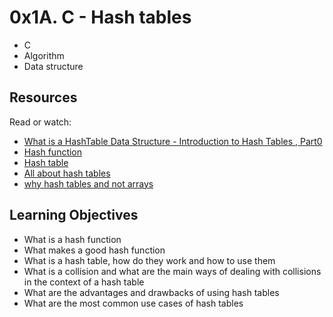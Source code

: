 # 0x1A. C - Hash tables
* C
* Algorithm
* Data structure

## Resources

Read or watch:

* [What is a HashTable Data Structure - Introduction to Hash Tables , Part0](https://www.youtube.com/watch?v=MfhjkfocRR0 "Title")
* [Hash function](https://en.wikipedia.org/wiki/Hash_function "Title")
* [Hash table](https://en.wikipedia.org/wiki/Hash_table "Title")
* [All about hash tables](https://www.digitalocean.com/community/tutorials/hash-table-in-c-plus-plus "Title")
* [why hash tables and not arrays](https://stackoverflow.com/questions/31930046/what-is-a-hash-table-and-how-do-you-make-it-in-c "Title")

## Learning Objectives

* What is a hash function
* What makes a good hash function
* What is a hash table, how do they work and how to use them
* What is a collision and what are the main ways of dealing with collisions in the context of a hash table
* What are the advantages and drawbacks of using hash tables
* What are the most common use cases of hash tables

